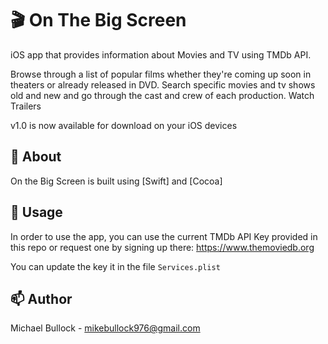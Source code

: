 # 
# 🎬 On The Big Screen

iOS app that provides information about Movies and TV using TMDb API. 

Browse through a list of popular films whether they're coming up soon in theaters or already released in DVD. 
Search specific movies and tv shows old and new and go through the cast and crew of each production.
Watch Trailers

v1.0 is now available for download on your iOS devices

## 🔎 About

On the Big Screen is built using [Swift] and [Cocoa]

## 🔧 Usage

In order to use the app, you can use the current TMDb API Key provided in this repo or request one by signing up there:
https://www.themoviedb.org

You can update the key it in the file `Services.plist`

## 📫 Author

Michael Bullock - <mikebullock976@gmail.com>
